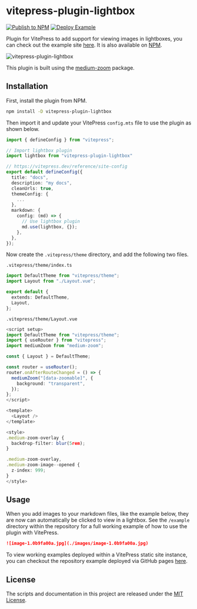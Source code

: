 # vitepress-plugin-lightbox

[![Publish to NPM](https://github.com/BadgerHobbs/vitepress-plugin-lightbox/actions/workflows/publish.yml/badge.svg)](https://github.com/BadgerHobbs/vitepress-plugin-lightbox/actions/workflows/publish.yml) [![Deploy Example](https://github.com/BadgerHobbs/vitepress-plugin-lightbox/actions/workflows/deploy-example.yml/badge.svg)](https://github.com/BadgerHobbs/vitepress-plugin-lightbox/actions/workflows/deploy-example.yml)

Plugin for VitePress to add support for viewing images in lightboxes, you can check out the example site [here](https://badgerhobbs.github.io/vitepress-plugin-lightbox/). It is also available on [NPM](https://www.npmjs.com/package/vitepress-plugin-lightbox).

![vitepress-plugin-lightbox](https://github.com/BadgerHobbs/vitepress-plugin-lightbox/assets/23462440/d52b5ca7-2062-407e-9e0b-ae0d85d31e2c)

This plugin is built using the [medium-zoom](https://github.com/francoischalifour/medium-zoom) package.

## Installation

First, install the plugin from NPM.

```bash
npm install -D vitepress-plugin-lightbox
```

Then import it and update your VitePress `config.mts` file to use the plugin as shown below.

```ts
import { defineConfig } from "vitepress";

// Import lightbox plugin
import lightbox from "vitepress-plugin-lightbox"

// https://vitepress.dev/reference/site-config
export default defineConfig({
  title: "docs",
  description: "my docs",
  cleanUrls: true,
  themeConfig: {
    ...
  },
  markdown: {
    config: (md) => {
      // Use lightbox plugin
      md.use(lightbox, {});
    },
  },
});
```

Now create the `.vitepress/theme` directory, and add the following two files.

`.vitepress/theme/index.ts`

```ts
import DefaultTheme from "vitepress/theme";
import Layout from "./Layout.vue";

export default {
  extends: DefaultTheme,
  Layout,
};
```

`.vitepress/theme/Layout.vue`

```ts
<script setup>
import DefaultTheme from "vitepress/theme";
import { useRouter } from "vitepress";
import mediumZoom from "medium-zoom";

const { Layout } = DefaultTheme;

const router = useRouter();
router.onAfterRouteChanged = () => {
  mediumZoom("[data-zoomable]", {
    background: "transparent",
  });
};
</script>

<template>
  <Layout />
</template>

<style>
.medium-zoom-overlay {
  backdrop-filter: blur(5rem);
}

.medium-zoom-overlay,
.medium-zoom-image--opened {
  z-index: 999;
}
</style>
```

## Usage

When you add images to your markdown files, like the example below, they are now can automatically be clicked to view in a lightbox. See the `/example` directory within the repository for a full working example of how to use the plugin with VitePress.

```md
![image-1.0b9fa00a.jpg](./images/image-1.0b9fa00a.jpg)
```

To view working examples deployed within a VitePress static site instance, you can checkout the repository example deployed via GitHub pages [here](https://badgerhobbs.github.io/vitepress-plugin-d2/).

## License

The scripts and documentation in this project are released under the [MIT License](LICENSE).
